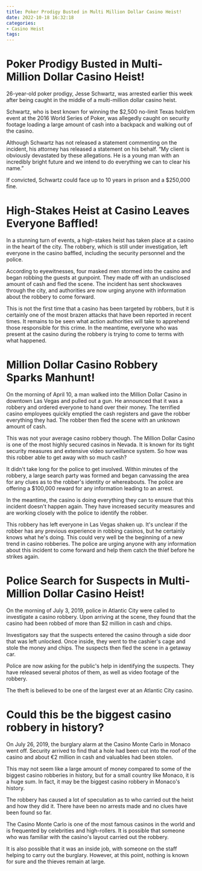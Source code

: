 ```yaml
---
title: Poker Prodigy Busted in Multi Million Dollar Casino Heist!
date: 2022-10-18 16:32:18
categories:
- Casino Heist
tags:
---
```



#  Poker Prodigy Busted in Multi-Million Dollar Casino Heist!

26-year-old poker prodigy, Jesse Schwartz, was arrested earlier this week after being caught in the middle of a multi-million dollar casino heist.

Schwartz, who is best known for winning the $2,500 no-limit Texas hold’em event at the 2016 World Series of Poker, was allegedly caught on security footage loading a large amount of cash into a backpack and walking out of the casino.

Although Schwartz has not released a statement commenting on the incident, his attorney has released a statement on his behalf. “My client is obviously devastated by these allegations. He is a young man with an incredibly bright future and we intend to do everything we can to clear his name.”

If convicted, Schwartz could face up to 10 years in prison and a $250,000 fine.

#  High-Stakes Heist at Casino Leaves Everyone Baffled!

In a stunning turn of events, a high-stakes heist has taken place at a casino in the heart of the city. The robbery, which is still under investigation, left everyone in the casino baffled, including the security personnel and the police.

According to eyewitnesses, four masked men stormed into the casino and began robbing the guests at gunpoint. They made off with an undisclosed amount of cash and fled the scene. The incident has sent shockwaves through the city, and authorities are now urging anyone with information about the robbery to come forward.

This is not the first time that a casino has been targeted by robbers, but it is certainly one of the most brazen attacks that have been reported in recent times. It remains to be seen what action authorities will take to apprehend those responsible for this crime. In the meantime, everyone who was present at the casino during the robbery is trying to come to terms with what happened.

#  Million Dollar Casino Robbery Sparks Manhunt!

On the morning of April 10, a man walked into the Million Dollar Casino in downtown Las Vegas and pulled out a gun. He announced that it was a robbery and ordered everyone to hand over their money. The terrified casino employees quickly emptied the cash registers and gave the robber everything they had. The robber then fled the scene with an unknown amount of cash.

This was not your average casino robbery though. The Million Dollar Casino is one of the most highly secured casinos in Nevada. It is known for its tight security measures and extensive video surveillance system. So how was this robber able to get away with so much cash?

It didn't take long for the police to get involved. Within minutes of the robbery, a large search party was formed and began canvassing the area for any clues as to the robber's identity or whereabouts. The police are offering a $100,000 reward for any information leading to an arrest.

In the meantime, the casino is doing everything they can to ensure that this incident doesn't happen again. They have increased security measures and are working closely with the police to identify the robber.

This robbery has left everyone in Las Vegas shaken up. It's unclear if the robber has any previous experience in robbing casinos, but he certainly knows what he's doing. This could very well be the beginning of a new trend in casino robberies. The police are urging anyone with any information about this incident to come forward and help them catch the thief before he strikes again.

#  Police Search for Suspects in Multi-Million Dollar Casino Heist!

On the morning of July 3, 2019, police in Atlantic City were called to investigate a casino robbery. Upon arriving at the scene, they found that the casino had been robbed of more than $2 million in cash and chips.

Investigators say that the suspects entered the casino through a side door that was left unlocked. Once inside, they went to the cashier's cage and stole the money and chips. The suspects then fled the scene in a getaway car.

Police are now asking for the public's help in identifying the suspects. They have released several photos of them, as well as video footage of the robbery.

The theft is believed to be one of the largest ever at an Atlantic City casino.

#  Could this be the biggest casino robbery in history?

On July 26, 2019, the burglary alarm at the Casino Monte Carlo in Monaco went off. Security arrived to find that a hole had been cut into the roof of the casino and about €2 million in cash and valuables had been stolen.

This may not seem like a large amount of money compared to some of the biggest casino robberies in history, but for a small country like Monaco, it is a huge sum. In fact, it may be the biggest casino robbery in Monaco's history.

The robbery has caused a lot of speculation as to who carried out the heist and how they did it. There have been no arrests made and no clues have been found so far.

The Casino Monte Carlo is one of the most famous casinos in the world and is frequented by celebrities and high-rollers. It is possible that someone who was familiar with the casino's layout carried out the robbery.

It is also possible that it was an inside job, with someone on the staff helping to carry out the burglary. However, at this point, nothing is known for sure and the thieves remain at large.